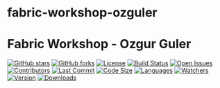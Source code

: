 # fabric-workshop-ozguler

# Fabric Workshop - Ozgur Guler

[![GitHub stars](https://img.shields.io/github/stars/ozgurgulerx/fabric-workshop-ozguler)](https://github.com/ozgurgulerx/fabric-workshop-ozguler/stargazers)
[![GitHub forks](https://img.shields.io/github/forks/ozgurgulerx/fabric-workshop-ozguler)](https://github.com/ozgurgulerx/fabric-workshop-ozguler/network)
[![License](https://img.shields.io/github/license/ozgurgulerx/fabric-workshop-ozguler)](https://github.com/ozgurgulerx/fabric-workshop-ozguler/blob/main/LICENSE)
[![Build Status](https://img.shields.io/github/actions/workflow/status/ozgurgulerx/fabric-workshop-ozguler/your-workflow.yml?branch=main)](https://github.com/ozgurgulerx/fabric-workshop-ozguler/actions)
[![Open Issues](https://img.shields.io/github/issues/ozgurgulerx/fabric-workshop-ozguler)](https://github.com/ozgurgulerx/fabric-workshop-ozguler/issues)
[![Contributors](https://img.shields.io/github/contributors/ozgurgulerx/fabric-workshop-ozguler)](https://github.com/ozgurgulerx/fabric-workshop-ozguler/graphs/contributors)
[![Last Commit](https://img.shields.io/github/last-commit/ozgurgulerx/fabric-workshop-ozguler)](https://github.com/ozgurgulerx/fabric-workshop-ozguler/commits/main)
[![Code Size](https://img.shields.io/github/languages/code-size/ozgurgulerx/fabric-workshop-ozguler)](https://github.com/ozgurgulerx/fabric-workshop-ozguler)
[![Languages](https://img.shields.io/github/languages/top/ozgurgulerx/fabric-workshop-ozguler)](https://github.com/ozgurgulerx/fabric-workshop-ozguler)
[![Watchers](https://img.shields.io/github/watchers/ozgurgulerx/fabric-workshop-ozguler?style=social)](https://github.com/ozgurgulerx/fabric-workshop-ozguler/watchers)
[![Version](https://img.shields.io/github/v/release/ozgurgulerx/fabric-workshop-ozguler?include_prereleases)](https://github.com/ozgurgulerx/fabric-workshop-ozguler/releases)
[![Downloads](https://img.shields.io/github/downloads/ozgurgulerx/fabric-workshop-ozguler/total)](https://github.com/ozgurgulerx/fabric-workshop-ozguler/releases)
